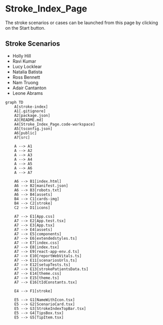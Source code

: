 # Stroke_Index_Page

The stroke scenarios or cases can be launched from this page by clicking on the Start button.

## Stroke Scenarios

- Holly Hill
- Ravi Kumar
- Lucy Locklear
- Natalia Batista
- Ross Bennett
- Nam Truong
- Adair Cantanton
- Leone Abrams

```mermaid
graph TD
    A[stroke-index]
    A1[.gitignore]
    A2[package.json]
    A3[README.md]
    A4[Stroke_Index_Page.code-workspace]
    A5[tsconfig.json]
    A6[public]
    A7[src]

    A --> A1
    A --> A2
    A --> A3
    A --> A4
    A --> A5
    A --> A6
    A --> A7

    A6 --> B1[index.html]
    A6 --> B2[manifest.json]
    A6 --> B3[robots.txt]
    A6 --> B4[assets]
    B4 --> C1[cards-img]
    B4 --> C2[stroke]
    C2 --> D1[icons]

    A7 --> E1[App.css]
    A7 --> E2[App.test.tsx]
    A7 --> E3[App.tsx]
    A7 --> E4[assets]
    A7 --> E5[components]
    A7 --> E6[extendedstyles.ts]
    A7 --> E7[index.css]
    A7 --> E8[index.tsx]
    A7 --> E9[react-app-env.d.ts]
    A7 --> E10[reportWebVitals.ts]
    A7 --> E11[scenariosUrls.ts]
    A7 --> E12[setupTests.ts]
    A7 --> E13[strokePatientsData.ts]
    A7 --> E14[theme.css]
    A7 --> E15[theme.ts]
    A7 --> E16[tIdConstants.tsx]

    E4 --> F1[stroke]

    E5 --> G1[NameWithIcon.tsx]
    E5 --> G2[ScenarioCard.tsx]
    E5 --> G3[StrokeIndexTopBar.tsx]
    E5 --> G4[TipsBox.tsx]
    E5 --> G5[TipItem.tsx]

```